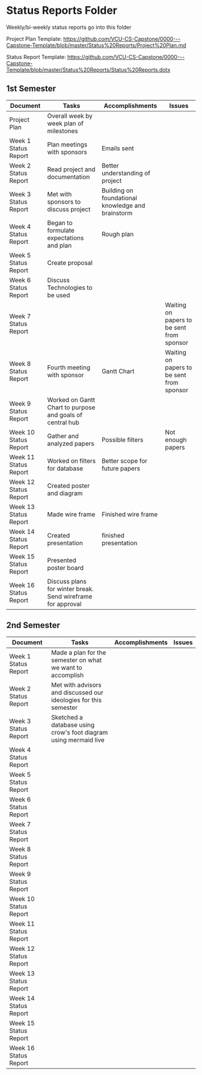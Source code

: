 # Status Reports Folder
Weekly/bi-weekly status reports go into this folder

Project Plan Template: https://github.com/VCU-CS-Capstone/0000---Capstone-Template/blob/master/Status%20Reports/Project%20Plan.md

Status Report Template: https://github.com/VCU-CS-Capstone/0000---Capstone-Template/blob/master/Status%20Reports/Status%20Reports.dotx

## 1st Semester

| Document | Tasks | Accomplishments | Issues |
|---|---|---|---|
| Project Plan | Overall week by week plan of milestones | | |
| Week 1 Status Report | Plan meetings with sponsors | Emails sent | |
| Week 2 Status Report | Read project and documentation | Better understanding of project| |
| Week 3 Status Report | Met with sponsors to discuss project | Building on foundational knowledge and brainstorm |  |
| Week 4 Status Report | Began to formulate expectations and plan | Rough plan | |
| Week 5 Status Report | Create proposal | | |
| Week 6 Status Report | Discuss Technologies to be used | | |
| Week 7 Status Report | | | Waiting on papers to be sent from sponsor |
| Week 8 Status Report | Fourth meeting with sponsor | Gantt Chart | Waiting on papers to be sent from sponsor |
| Week 9 Status Report | Worked on Gantt Chart to purpose and goals of central hub | | |
| Week 10 Status Report | Gather and analyzed papers | Possible filters | Not enough papers |
| Week 11 Status Report | Worked on filters for database | Better scope for future papers| |
| Week 12 Status Report | Created poster and diagram | | |
| Week 13 Status Report | Made wire frame | Finished wire frame | |
| Week 14 Status Report | Created presentation | finished presentation | |
| Week 15 Status Report | Presented poster board | | |
| Week 16 Status Report | Discuss plans for winter break. Send wireframe for approval | | |

## 2nd Semester

| Document | Tasks | Accomplishments| Issues |
|---|---|---|---|
| Week 1 Status Report | Made a plan for the semester on what we want to accomplish | | |
| Week 2 Status Report | Met with advisors and discussed our ideologies for this semester | | |
| Week 3 Status Report | Sketched a database using crow's foot diagram using mermaid live | | |
| Week 4 Status Report | | | |
| Week 5 Status Report | | | |
| Week 6 Status Report | | | |
| Week 7 Status Report | | | |
| Week 8 Status Report | | | |
| Week 9 Status Report | | | |
| Week 10 Status Report | | | |
| Week 11 Status Report | | | |
| Week 12 Status Report | | | |
| Week 13 Status Report | | | |
| Week 14 Status Report | | | |
| Week 15 Status Report | | | |
| Week 16 Status Report | | | |
